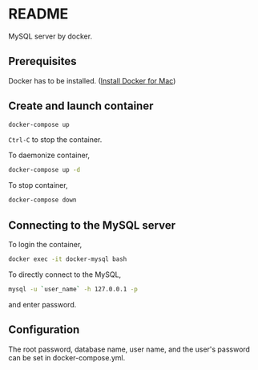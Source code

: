 # README
MySQL server by docker.


## Prerequisites
Docker has to be installed. ([Install Docker for Mac](https://docs.docker.com/docker-for-mac/install/))

## Create and launch container
```bash
docker-compose up
```
`Ctrl-C` to stop the container.

To daemonize container,
```bash
docker-compose up -d
```

To stop container,
```bash
docker-compose down
```

## Connecting to the MySQL server
To login the container,
```bash
docker exec -it docker-mysql bash
```

To directly connect to the MySQL,
```bash
mysql -u `user_name` -h 127.0.0.1 -p
```
and enter password.

## Configuration
The root password, database name, user name, and the user's password can be set in docker-compose.yml.
